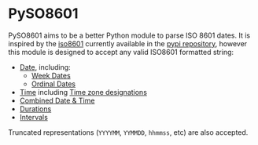 PySO8601
========

PySO8601 aims to be a better Python module to parse ISO 8601 dates. It is inspired 
by the [iso8601](http://code.google.com/p/pyiso8601) currently available in the 
[pypi repository](http://pypi.python.org/pypi/iso8601), however this module is 
designed to accept any valid ISO8601 formatted string:

 - [Date](http://en.wikipedia.org/wiki/ISO_8601#Dates), including:
   - [Week Dates](http://en.wikipedia.org/wiki/ISO_8601#Week_dates)
   - [Ordinal Dates](http://en.wikipedia.org/wiki/ISO_8601#Ordinal_dates)
 - [Time](http://en.wikipedia.org/wiki/ISO_8601#Times) including [Time zone designations](http://en.wikipedia.org/wiki/ISO_8601#Time_zone_designators)
 - [Combined Date & Time](http://en.wikipedia.org/wiki/ISO_8601#Combined_date_and_time_representations)
 - [Durations](http://en.wikipedia.org/wiki/ISO_8601#Durations)
 - [Intervals](http://en.wikipedia.org/wiki/ISO_8601#Time_intervals)

Truncated representations (`YYYYMM`, `YYMMDD`, `hhmmss`, etc) are also accepted.
